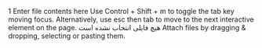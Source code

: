 1
Enter file contents here
Use Control + Shift + m to toggle the tab key moving focus. Alternatively, use esc then tab to move to the next interactive element on the page.
هیچ فایلی انتخاب نشده است
Attach files by dragging & dropping, selecting or pasting them.
